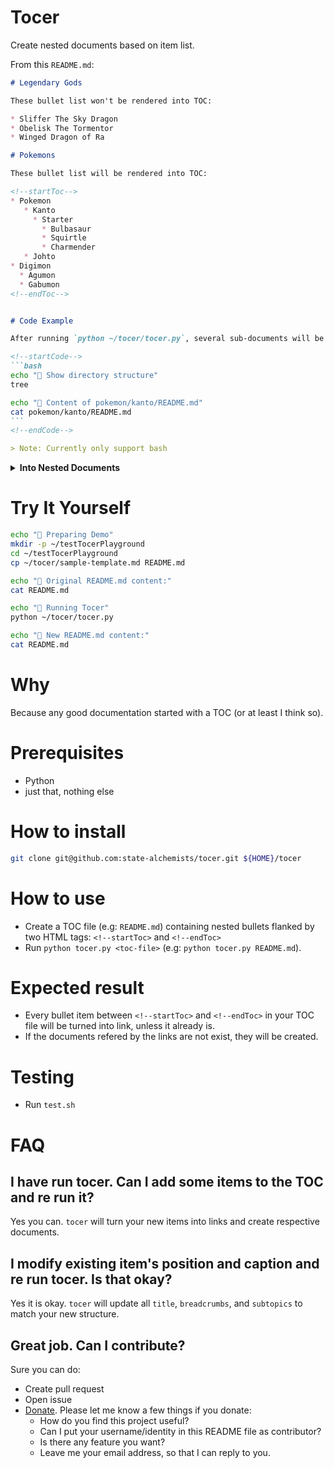 # Tocer

Create nested documents based on item list.

From this `README.md`:

````md
# Legendary Gods

These bullet list won't be rendered into TOC:

* Sliffer The Sky Dragon
* Obelisk The Tormentor
* Winged Dragon of Ra

# Pokemons

These bullet list will be rendered into TOC:

<!--startToc-->
* Pokemon
   * Kanto
     * Starter
       * Bulbasaur
       * Squirtle
       * Charmender
   * Johto
* Digimon
  * Agumon
  * Gabumon
<!--endToc-->


# Code Example

After running `python ~/tocer/tocer.py`, several sub-documents will be created:

<!--startCode-->
```bash
echo "🐶 Show directory structure"
tree

echo "🐶 Content of pokemon/kanto/README.md"
cat pokemon/kanto/README.md
```
<!--endCode-->

> Note: Currently only support bash
````

<details>
<summary>
<b>Into Nested Documents</b>
</summary>

`````md
# Legendary Gods

These bullet list won't be rendered into TOC:

* Sliffer The Sky Dragon
* Obelisk The Tormentor
* Winged Dragon of Ra

# Pokemons

These bullet list will be rendered into TOC:

<!--startToc-->
* [Pokemon](pokemon/README.md)
   * [Kanto](pokemon/kanto/README.md)
     * [Starter](pokemon/kanto/starter/README.md)
       * [Bulbasaur](pokemon/kanto/starter/bulbasaur.md)
       * [Squirtle](pokemon/kanto/starter/squirtle.md)
       * [Charmender](pokemon/kanto/starter/charmender.md)
   * [Johto](pokemon/johto.md)
* [Digimon](digimon/README.md)
  * [Agumon](digimon/agumon.md)
  * [Gabumon](digimon/gabumon.md)
<!--endToc-->


# Code Example

After running `python ~/tocer/tocer.py`, several sub-documents will be created:

<!--startCode-->
```bash
echo "🐶 Show directory structure"
tree

echo "🐶 Content of pokemon/kanto/README.md"
cat pokemon/kanto/README.md
```

````
🐶 Show directory structure
.
├── README.md
├── digimon
│   ├── README.md
│   ├── agumon.md
│   └── gabumon.md
└── pokemon
    ├── README.md
    ├── johto.md
    └── kanto
        ├── README.md
        └── starter
            ├── README.md
            ├── bulbasaur.md
            ├── charmender.md
            └── squirtle.md

4 directories, 11 files
🐶 Content of pokemon/kanto/README.md
<!--startTocheader-->
[🏠](../../README.md) > [Pokemon](../README.md)
# Kanto
<!--endTocheader-->

TODO: Write about `Kanto`

<!--startTocsubtopic-->
# Sub-topics
* [Starter](starter/README.md)
  * [Bulbasaur](starter/bulbasaur.md)
  * [Squirtle](starter/squirtle.md)
  * [Charmender](starter/charmender.md)
<!--endTocsubtopic-->
````
<!--endCode-->

> Note: Currently only support bash
`````
</details>


# Try It Yourself

```bash
echo "🐶 Preparing Demo"
mkdir -p ~/testTocerPlayground
cd ~/testTocerPlayground
cp ~/tocer/sample-template.md README.md

echo "🐶 Original README.md content:"
cat README.md

echo "🐶 Running Tocer"
python ~/tocer/tocer.py

echo "🐶 New README.md content:"
cat README.md
```

# Why

Because any good documentation started with a TOC (or at least I think so).

# Prerequisites

* Python
* just that, nothing else

# How to install

```bash
git clone git@github.com:state-alchemists/tocer.git ${HOME}/tocer
```

# How to use

* Create a TOC file (e.g: `README.md`) containing nested bullets flanked by two HTML tags: `<!--startToc>` and `<!--endToc>`
* Run `python tocer.py <toc-file>` (e.g: `python tocer.py README.md`).

# Expected result

* Every bullet item between `<!--startToc>` and `<!--endToc>` in your TOC file will be turned into link, unless it already is.
* If the documents refered by the links are not exist, they will be created.

# Testing

* Run `test.sh`

# FAQ

## I have run tocer. Can I add some items to the TOC and re run it?

Yes you can. `tocer` will turn your new items into links and create respective documents.

## I modify existing item's position and caption and re run tocer. Is that okay?

Yes it is okay. `tocer` will update all `title`, `breadcrumbs`, and `subtopics` to match your new structure.

## Great job. Can I contribute?

Sure you can do:

* Create pull request
* Open issue
* [Donate](https://www.paypal.com/paypalme/gofrendi). Please let me know a few things if you donate:
  * How do you find this project useful?
  * Can I put your username/identity in this README file as contributor?
  * Is there any feature you want?
  * Leave me your email address, so that I can reply to you.